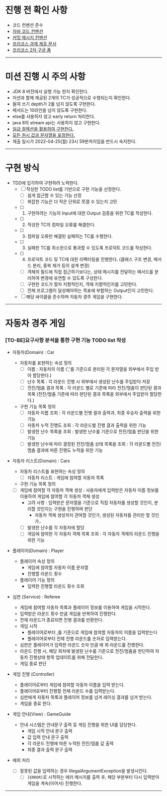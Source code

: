 # 진행 전 확인 사항
 - 코드 컨밴션 준수
 - [자바 코드 컨벤션](https://github.com/woowacourse/woowacourse-docs/tree/master/styleguide/java)
 - [커밋 메시지 컨벤션](https://gist.github.com/stephenparish/9941e89d80e2bc58a153)
 - [프리코스 과제 제출 문서](https://github.com/next-step/nextstep-docs/tree/master/precourse)
 - [프리코스 2차 구글 폼](https://forms.gle/81oDtFBEU5JWLfV1A)

---
# 미션 진행 시 주의 사항 
 - JDK 8 버전에서 실행 가능 한지 확인한다.
 - 미션과 함께 제공된 2개의 TC가 성공적으로 수행되는지 확인한다.
 - 들여 쓰기 depth가 2를 넘지 않도록 구현한다.
 - 메서드는 10라인을 넘지 않도록 구현한다.
 - else를 사용하지 않고 early return 처리한다.
 - java 8의 stream api는 사용하지 않고 구현한다.
 - [일급 컬렉션을 활용하여 구현한다.](https://developerfarm.wordpress.com/2012/02/01/object_calisthenics_/)
 - [모든 원시 값과 문자열을 포장한다.](https://developerfarm.wordpress.com/2012/01/27/object_calisthenics_4/)
 - 제출 일시가 2022-04-25(월) 23시 59분까지임을 반드시 숙지한다.
 
---
# 구현 방식
- TDD에 입각하여 구현하려 노력한다.
  - [ ] 작성한 TODO list를 기반으로 구현 기능을 선정한다.
    - [ ] 쉽게 접근할 수 있는 기능 선정
    - [ ] 복잡한 기능은 더 작은 단위로 쪼갤 수 있는지 고민
  - [ ] 1. 구현하려는 기능의 Input에 대한 Output 검증을 위한 TC를 작성한다.
  - [ ] 2. 작성한 TC의 컴파일 오류를 해결한다.
  - [ ] 3. 컴파일 오류만 해결된 실패하는 TC를 수행한다.
  - [ ] 3. 실패한 TC를 최소한으로 통과할 수 있도록 프로덕트 코드를 작성한다.
  - [ ] 4. 프로덕트 코드 및 TC에 대한 리팩터링을 진행한다. (클래스 구조 변경, 메서드 분리, 중복 제거 등의 설계 변경)
    - [ ] 객체의 필드에 직접 접근하기보다는, 상태 메시지를 전달하는 메서드를 분리하여 변경에 유연할 수 있도록 구성한다.
    - [ ] 구현한 코드가 절차 지향적인지, 객체 지향적인지를 고민한다.
    - [ ] 전체 프로그램이 달성해야하는 목표에 부합하는 Output인지 고민한다.
  - [ ] 해당 싸이클을 준수하며 자동차 경주 게임을 구현한다.
  
---
# 자동차 경주 게임
### [TO-BE]요구사항 분석을 통한 구현 기능 TODO list 작성
- 자동차(Domain) : Car
  - 자동차를 표현하는 속성 정의
    - [ ] 이름 : 자동차의 이름 (','를 기준으로 분리된 각 문자열을 외부에서 주입 받아 할당한다.)
    - [ ] 난수 목록 : 각 라운드 진행 시 외부에서 생성된 난수를 주입받아 저장
    - [ ] 전진/멈춤 결과 목록 : 각 라운드 별로 기준에 따라 전진/멈춤이 판단된 결과 목록 (전진/멈춤 기준에 따라 판단된 결과 목록을 외부에서 주입받아 할당한다.)
  - 구현 기능 목록 정의 
    - [ ] 자동차 이름 조회 : 각 라운드별 진행 결과 출력과, 최종 우승자 출력을 위한 기능
    - [ ] 자동차 누적 진행도 조회 : 각 라운드별 진행 결과 출력을 위한 기능
    - [ ] 발생한 난수 목록을 조회 : 발생한 난수를 기준으로 전진/멈춤 판단을 위한 기능
    - [ ] 발생한 난수에 따라 결정된 전진/멈춤 상태 목록을 조회 : 각 라운드별 전진/멈춤 결과에 따른 진행도 누적을 위한 기능
    
- 자동차 리스트(Domain) : Cars
  - 자동차 리스트를 표현하는 속성 정의
    - [ ] 자동차 리스트 : 게임에 참여할 자동차 목록 
  - 구현 기능 목록 정의
  - [ ] 게임에 참여할 각 자동차 객체 생성 : 사용자에게 입력받은 자동차 이름 정보를 이용하여 게임에 참여할 각 자동차 객체 생성
      - 고려 사항 : 입력받은 문자열을 기준으로 직접 자동차를 생성할 것인지, 분리할 것인지는 구현을 진행하며 판단
        - 자동차 객체 생성까지 관여할 것인가, 생성된 자동차를 관리만 할 것인가.. 
    - [ ] 발생한 난수를 각 자동차에 할당
    - [ ] 게임에 참여한 각 자동차 객체 목록 조회 : 각 자동차 객체의 라운드 진행을 위한 기능

- 플레이어(Domain) : Player
  - 플레이어 속성 정의
    - 게임에 참여할 자동차 이름 문자열
    - 진행할 라운드 횟수
  - 플레이어 기능 정의
    - 입력한 진행할 라운드 횟수 조회
   
- 심판 (Service) : Referee
  - 게임에 참여할 자동차 목록과 플레이어 정보를 이용하여 게임을 시작한다.
  - 입력받은 라운드 횟수 만큼 게임을 반복하여 진행한다.
  - 전체 라운드가 종료되면 진행 결과를 반환한다.
  - 게임 시작
    - 플레이어로부터 ,를 기준으로 게임에 참여할 자동차의 이름을 입력받는다
    - 플레이어로부터 전체 진행 라운드를 숫자로 입력받는다.
  - 심판은 플레이어가 입력한 라운드 숫자 만큼 매 회 라운드를 진행한다.
  - 라운드 진행 시, 해당 회차에 발생된 난수를 기준으로 전진/멈춤을 판단하여 자동차 진행상태 항목 업데이트를 위해 전달한다. 
  - 게임 종료 판단

- 게임 진행 (Controller)
  - 플레이어로부터 게임에 참여할 자동차 이름을 입력 받는다.
  - 플레이어로부터 진행할 전체 라운드 수를 입력받는다.
  - 심판에게 자동차 목록과 플레이어 정보를 넘겨 레이싱 결과를 넘겨 받는다.
  - 게임을 종료 한다.
   
- 게임 안내(View) : GameGuide
  - 안내 시스템은 안내문구 출력 등 게임 진행을 위한 UI를 담당한다.
    - 게임 시작 안내 문구 출력
    - 값 입력 안내 문구 출력
    - 각 라운드 진행에 따른 누적된 전진/멈춤 값 출력
    - 최종 결과 출력 문구 출력
 
- 예외 처리
  - [ ] 잘못된 값을 입력하는 경우 IllegalArgumentException을 발생시킨다.
    - [ ] `[ERROR]`로 시작하는 에러 메시지를 출력 후, 해당 부분부터 다시 입력받아 게임을 계속(이어서) 진행한다.
 
---